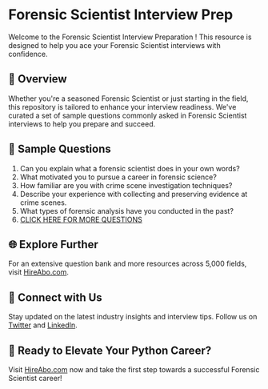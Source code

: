 # Forensic Scientist Interview Prep

Welcome to the Forensic Scientist Interview Preparation ! This resource is designed to help you ace your Forensic Scientist interviews with confidence.

## 🚀 Overview

Whether you're a seasoned Forensic Scientist or just starting in the field, this repository is tailored to enhance your interview readiness. We've curated a set of sample questions commonly asked in Forensic Scientist interviews to help you prepare and succeed.

## 📝 Sample Questions

1. Can you explain what a forensic scientist does in your own words?
2. What motivated you to pursue a career in forensic science?
3. How familiar are you with crime scene investigation techniques?
4. Describe your experience with collecting and preserving evidence at crime scenes.
5. What types of forensic analysis have you conducted in the past?
6. [CLICK HERE FOR MORE QUESTIONS](https://hireabo.com/job/9_1_3/Forensic%20Scientist)

## 🌐 Explore Further

For an extensive question bank and more resources across 5,000 fields, visit [HireAbo.com](https://www.hireabo.com).

## 📱 Connect with Us

Stay updated on the latest industry insights and interview tips. Follow us on [Twitter](https://twitter.com/hireabo) and [LinkedIn](https://www.linkedin.com/in/hire-abo-3609972a8/).

## 🚀 Ready to Elevate Your Python Career?

Visit [HireAbo.com](https://www.hireabo.com) now and take the first step towards a successful Forensic Scientist career!